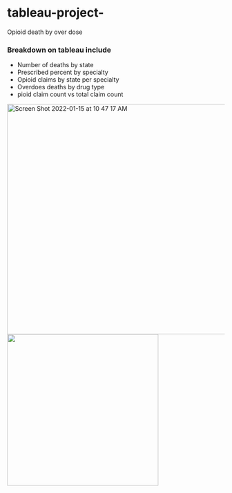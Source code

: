 # tableau-project-
Opioid death by over dose

### Breakdown on tableau include
- Number of deaths by state
- Prescribed percent by specialty
- Opioid claims by state per specialty
- Overdoes deaths by drug type
- pioid claim count vs total claim count
<img width="532" alt="Screen Shot 2022-01-15 at 10 47 17 AM" src="https://user-images.githubusercontent.com/92557120/149630915-53af0b4b-83ef-484a-a954-2838375a26af.png">



<img src =”link” width="350" height="auto" >



